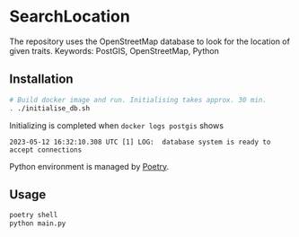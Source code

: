 # SearchLocation
The repository uses the OpenStreetMap database to look for the location of given traits. Keywords: PostGIS, OpenStreetMap, Python
## Installation
```sh
# Build docker image and run. Initialising takes approx. 30 min.
. ./initialise_db.sh
```
Initializing is completed when `docker logs postgis` shows
```
2023-05-12 16:32:10.308 UTC [1] LOG:  database system is ready to accept connections
```
Python environment is managed by [Poetry](https://python-poetry.org/docs/).

## Usage
```sh
poetry shell
python main.py
```
